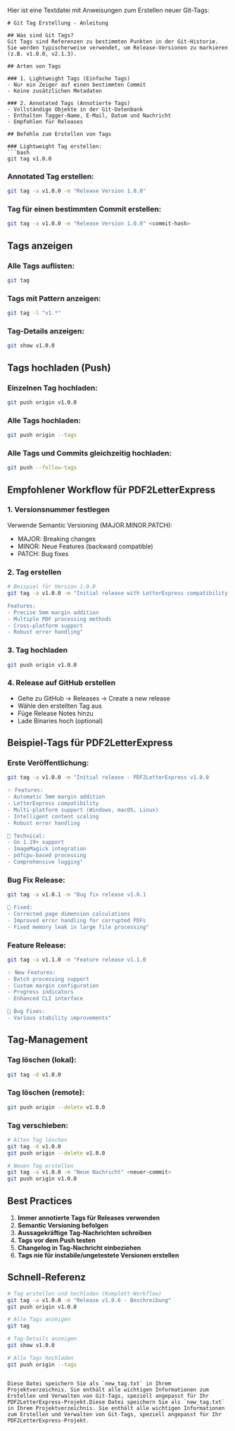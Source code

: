 Hier ist eine Textdatei mit Anweisungen zum Erstellen neuer Git-Tags:

```text
# Git Tag Erstellung - Anleitung

## Was sind Git Tags?
Git Tags sind Referenzen zu bestimmten Punkten in der Git-Historie. Sie werden typischerweise verwendet, um Release-Versionen zu markieren (z.B. v1.0.0, v2.1.3).

## Arten von Tags

### 1. Lightweight Tags (Einfache Tags)
- Nur ein Zeiger auf einen bestimmten Commit
- Keine zusätzlichen Metadaten

### 2. Annotated Tags (Annotierte Tags)
- Vollständige Objekte in der Git-Datenbank
- Enthalten Tagger-Name, E-Mail, Datum und Nachricht
- Empfohlen für Releases

## Befehle zum Erstellen von Tags

### Lightweight Tag erstellen:
```bash
git tag v1.0.0
```

### Annotated Tag erstellen:
```bash
git tag -a v1.0.0 -m "Release Version 1.0.0"
```

### Tag für einen bestimmten Commit erstellen:
```bash
git tag -a v1.0.0 -m "Release Version 1.0.0" <commit-hash>
```

## Tags anzeigen

### Alle Tags auflisten:
```bash
git tag
```

### Tags mit Pattern anzeigen:
```bash
git tag -l "v1.*"
```

### Tag-Details anzeigen:
```bash
git show v1.0.0
```

## Tags hochladen (Push)

### Einzelnen Tag hochladen:
```bash
git push origin v1.0.0
```

### Alle Tags hochladen:
```bash
git push origin --tags
```

### Alle Tags und Commits gleichzeitig hochladen:
```bash
git push --follow-tags
```

## Empfohlener Workflow für PDF2LetterExpress

### 1. Versionsnummer festlegen
Verwende Semantic Versioning (MAJOR.MINOR.PATCH):
- MAJOR: Breaking changes
- MINOR: Neue Features (backward compatible)
- PATCH: Bug fixes

### 2. Tag erstellen
```bash
# Beispiel für Version 1.0.0
git tag -a v1.0.0 -m "Initial release with LetterExpress compatibility

Features:
- Precise 5mm margin addition
- Multiple PDF processing methods
- Cross-platform support
- Robust error handling"
```

### 3. Tag hochladen
```bash
git push origin v1.0.0
```

### 4. Release auf GitHub erstellen
- Gehe zu GitHub → Releases → Create a new release
- Wähle den erstellten Tag aus
- Füge Release Notes hinzu
- Lade Binaries hoch (optional)

## Beispiel-Tags für PDF2LetterExpress

### Erste Veröffentlichung:
```bash
git tag -a v1.0.0 -m "Initial release - PDF2LetterExpress v1.0.0

✨ Features:
- Automatic 5mm margin addition
- LetterExpress compatibility
- Multi-platform support (Windows, macOS, Linux)
- Intelligent content scaling
- Robust error handling

🔧 Technical:
- Go 1.19+ support
- ImageMagick integration
- pdfcpu-based processing
- Comprehensive logging"
```

### Bug Fix Release:
```bash
git tag -a v1.0.1 -m "Bug fix release v1.0.1

🐛 Fixed:
- Corrected page dimension calculations
- Improved error handling for corrupted PDFs
- Fixed memory leak in large file processing"
```

### Feature Release:
```bash
git tag -a v1.1.0 -m "Feature release v1.1.0

✨ New Features:
- Batch processing support
- Custom margin configuration
- Progress indicators
- Enhanced CLI interface

🐛 Bug Fixes:
- Various stability improvements"
```

## Tag-Management

### Tag löschen (lokal):
```bash
git tag -d v1.0.0
```

### Tag löschen (remote):
```bash
git push origin --delete v1.0.0
```

### Tag verschieben:
```bash
# Alten Tag löschen
git tag -d v1.0.0
git push origin --delete v1.0.0

# Neuen Tag erstellen
git tag -a v1.0.0 -m "Neue Nachricht" <neuer-commit>
git push origin v1.0.0
```

## Best Practices

1. **Immer annotierte Tags für Releases verwenden**
2. **Semantic Versioning befolgen**
3. **Aussagekräftige Tag-Nachrichten schreiben**
4. **Tags vor dem Push testen**
5. **Changelog in Tag-Nachricht einbeziehen**
6. **Tags nie für instabile/ungetestete Versionen erstellen**

## Schnell-Referenz

```bash
# Tag erstellen und hochladen (Komplett-Workflow)
git tag -a v1.0.0 -m "Release v1.0.0 - Beschreibung"
git push origin v1.0.0

# Alle Tags anzeigen
git tag

# Tag-Details anzeigen
git show v1.0.0

# Alle Tags hochladen
git push origin --tags
```
```

Diese Datei speichern Sie als `new_tag.txt` in Ihrem Projektverzeichnis. Sie enthält alle wichtigen Informationen zum Erstellen und Verwalten von Git-Tags, speziell angepasst für Ihr PDF2LetterExpress-Projekt.Diese Datei speichern Sie als `new_tag.txt` in Ihrem Projektverzeichnis. Sie enthält alle wichtigen Informationen zum Erstellen und Verwalten von Git-Tags, speziell angepasst für Ihr PDF2LetterExpress-Projekt.